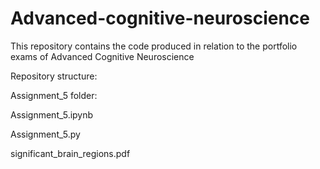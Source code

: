 # Advanced-cognitive-neuroscience
This repository contains the code produced in relation to the portfolio exams of Advanced Cognitive Neuroscience

Repository structure:

Assignment_5 folder:

Assignment_5.ipynb

Assignment_5.py

significant_brain_regions.pdf
